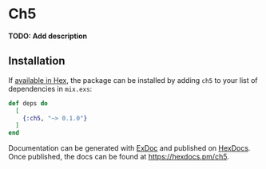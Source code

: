# Ch5

**TODO: Add description**

## Installation

If [available in Hex](https://hex.pm/docs/publish), the package can be installed
by adding `ch5` to your list of dependencies in `mix.exs`:

```elixir
def deps do
  [
    {:ch5, "~> 0.1.0"}
  ]
end
```

Documentation can be generated with [ExDoc](https://github.com/elixir-lang/ex_doc)
and published on [HexDocs](https://hexdocs.pm). Once published, the docs can
be found at <https://hexdocs.pm/ch5>.

